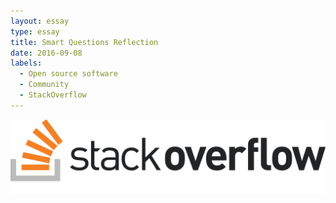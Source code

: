 ```yaml
---
layout: essay
type: essay
title: Smart Questions Reflection 
date: 2016-09-08
labels:
  - Open source software
  - Community
  - StackOverflow
---
```


<img class="ui image" src="../images/stackoverflow.png">

